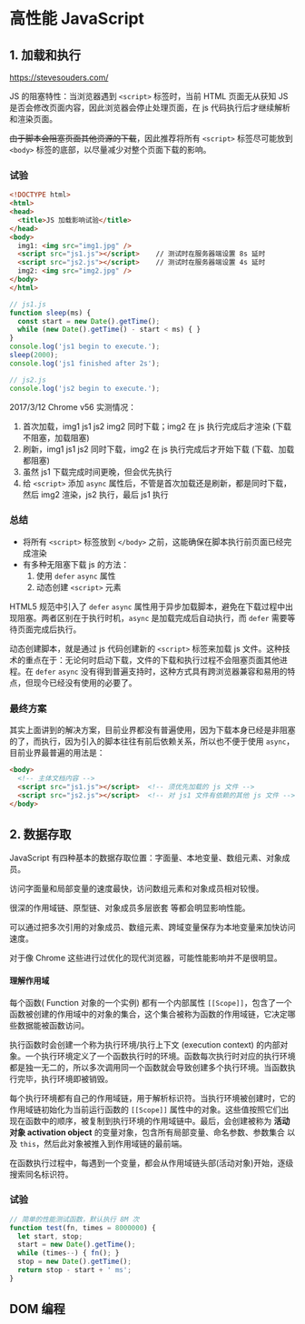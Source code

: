 # 高性能 JavaScript

## 1. 加载和执行

https://stevesouders.com/

JS 的阻塞特性：当浏览器遇到 `<script>` 标签时，当前 HTML 页面无从获知 JS 是否会修改页面内容，因此浏览器会停止处理页面，在 js 代码执行后才继续解析和渲染页面。

~~由于脚本会阻塞页面其他资源的下载~~，因此推荐将所有 `<script>` 标签尽可能放到 `<body>` 标签的底部，以尽量减少对整个页面下载的影响。

### 试验

```html
<!DOCTYPE html>
<html>
<head>
  <title>JS 加载影响试验</title>
</head>
<body>
  img1: <img src="img1.jpg" />
  <script src="js1.js"></script>    // 测试时在服务器端设置 8s 延时
  <script src="js2.js"></script>    // 测试时在服务器端设置 4s 延时
  img2: <img src="img2.jpg" />
</body>
</html>
```

```js
// js1.js
function sleep(ms) {
  const start = new Date().getTime();
  while (new Date().getTime() - start < ms) { }
}
console.log('js1 begin to execute.');
sleep(2000);
console.log('js1 finished after 2s');

// js2.js
console.log('js2 begin to execute.');
```

2017/3/12 Chrome v56 实测情况：
1. 首次加载，img1 js1 js2 img2 同时下载；img2 在 js 执行完成后才渲染 (下载不阻塞，加载阻塞)
2. 刷新，img1 js1 js2 同时下载，img2 在 js 执行完成后才开始下载      (下载、加载都阻塞)
3. 虽然 js1 下载完成时间更晚，但会优先执行
4. 给 `<script>` 添加 `async` 属性后，不管是首次加载还是刷新，都是同时下载，然后 img2 渲染，js2 执行，最后 js1 执行

### 总结

* 将所有 `<script>` 标签放到 `</body>` 之前，这能确保在脚本执行前页面已经完成渲染
* 有多种无阻塞下载 js 的方法：
    1. 使用 `defer` `async` 属性
    2. 动态创建 `<script>` 元素

HTML5 规范中引入了 `defer` `async` 属性用于异步加载脚本，避免在下载过程中出现阻塞。两者区别在于执行时机，`async` 是加载完成后自动执行，而 `defer` 需要等待页面完成后执行。

动态创建脚本，就是通过 js 代码创建新的 `<script>` 标签来加载 js 文件。这种技术的重点在于：无论何时启动下载，文件的下载和执行过程不会阻塞页面其他进程。在 `defer` `async` 没有得到普遍支持时，这种方式具有跨浏览器兼容和易用的特点，但现今已经没有使用的必要了。

### 最终方案

其实上面讲到的解决方案，目前业界都没有普遍使用，因为下载本身已经是非阻塞的了，而执行，因为引入的脚本往往有前后依赖关系，所以也不便于使用 `async`，目前业界最普遍的用法是：

```html
<body>
  <!-- 主体文档内容 -->
  <script src="js1.js"></script>  <!-- 须优先加载的 js 文件 -->
  <script src="js2.js"></script>  <!-- 对 js1 文件有依赖的其他 js 文件 -->
</body>
```


## 2. 数据存取

JavaScript 有四种基本的数据存取位置：字面量、本地变量、数组元素、对象成员。

访问字面量和局部变量的速度最快，访问数组元素和对象成员相对较慢。

很深的作用域链、原型链、对象成员多层嵌套 等都会明显影响性能。

可以通过把多次引用的对象成员、数组元素、跨域变量保存为本地变量来加快访问速度。

对于像 Chrome 这些进行过优化的现代浏览器，可能性能影响并不是很明显。

#### 理解作用域

每个函数( Function 对象的一个实例) 都有一个内部属性 `[[Scope]]`，包含了一个函数被创建的作用域中的对象的集合，这个集合被称为函数的作用域链，它决定哪些数据能被函数访问。

执行函数时会创建一个称为执行环境/执行上下文 (execution context) 的内部对象。一个执行环境定义了一个函数执行时的环境。函数每次执行时对应的执行环境都是独一无二的，所以多次调用同一个函数就会导致创建多个执行环境。当函数执行完毕，执行环境即被销毁。

每个执行环境都有自己的作用域链，用于解析标识符。当执行环境被创建时，它的作用域链初始化为当前运行函数的 `[[Scope]]` 属性中的对象。这些值按照它们出现在函数中的顺序，被复制到执行环境的作用域链中。最后，会创建被称为 **活动对象 activation object** 的变量对象，包含所有局部变量、命名参数、参数集合 以及 `this`，然后此对象被推入到作用域链的最前端。

在函数执行过程中，每遇到一个变量，都会从作用域链头部(活动对象)开始，逐级搜索同名标识符。

### 试验

```js
// 简单的性能测试函数，默认执行 8M 次
function test(fn, times = 8000000) {
  let start, stop;
  start = new Date().getTime();
  while (times--) { fn(); }
  stop = new Date().getTime();
  return stop - start + ' ms';
}
```


## DOM 编程
